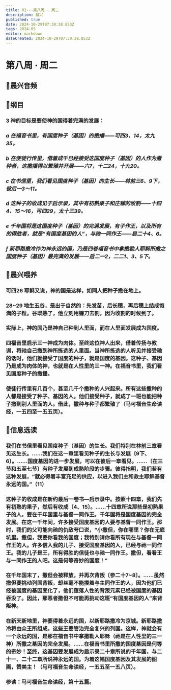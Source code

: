 ```yaml
---
title: 02---第八周 · 周二
description: 晨兴
published: true
date: 2024-10-29T07:30:38.853Z
tags: 2024-05
editor: markdown
dateCreated: 2024-10-29T07:30:38.853Z
---
```


# 第八周 · 周二

## 🎵晨兴音频

## 📖纲目

### 3   神的目标是要使神的国得着完满的发展：

### *a   在福音书里，有国度种子（基因）的撒播——可四3、14，太九35。*

### *b   在使徒行传里，借着成千已经接受这国度种子（基因）的人作为撒种者，这撒播得以繁殖并开展——六7，十二24，十九20。*

### *c   在书信里，我们看见国度种子（基因）的生长——林前三6、9下，彼后一3～11。*

### *d   这种子的收成见于启示录，其中有初熟果子和庄稼的收割——十四4、15～16，可四29，太十三39。*

### *e   千年国将是这国度种子（基因）的完满发展，有子作王，以及所有的得胜者，就是“有国度基因的人”，与祂一同作王——启二十4、6。*

### *f   新耶路撒冷作为神永远的国，乃是四卷福音书中拿撒勒人耶稣所撒之国度种子（基因）最完满的发展——启二一2，二二1、3、5下。*

## 📖晨兴喂养

### 可四26    耶稣又说，神的国是这样，如同人把种子撒在地上。

### 28~29    地生五谷，是出于自然的：先发苗，后长穗，再后穗上结成饱满的子粒。谷既熟了，他立刻用镰刀去割，因为收割的时候到了。

### 实际上，神的国乃是神自己种到人里面，而在人里面发展成为国度。

### 四福音里启示三一神成为肉体。至终这位神人出来，借着传扬与教训，将祂自己撒到神所拣选的人里面。当神所拣选的人听见并接受祂的话时，他们就接受了国度的种子，就是国度的基因。这种子、基因乃是成为肉体的神，也就是在人性里的三一神。在福音书里，我们看见国度种子的撒播。

### 使徒行传里有几百个，甚至几千个撒种的人兴起来。所有这些撒种的人都是接受了种子、基因的人。他们接受种子，就成了一班也能把种子撒到别人里面的人。借此，撒种与种子都繁殖了（马可福音生命读经，一五四至一五五页）。

## 📖信息选读

### 我们在书信里看见国度种子（基因）的生长。我们特别在林前三章看见这生长。……我们在这一章里看见种子的生长与发展〔9下、6〕。……国度基因的进一步发展，可以在彼后一章看见。……〔在三节和五至七节〕有种子发展到成熟阶段的步骤。彼得指明，我们若有这种发展，“就必得着丰富充足的供应，以进入我们主和救主耶稣基督永远的国。”（11）

### 这种子的收成是在新约最后一卷书—启示录中。按照十四章，我们先有初熟的果子，然后有收成〔4、15〕。……十四章所说那些是初熟果子的人，要在千年国里与基督一同作王。千年国将是国度基因的完全发展。在这一千年间，许多接受国度基因的人要与基督一同作王。那时，我们的父可能向祂的仇敌夸口说，“小撒但，你在哪里？你在无底坑里。撒但，我要你看我的国度；我特别请你看所有现在与基督一同作王的人。许多信入我的儿子、接受国度基因的人，已经与祂一同作王。我的儿子是王，所有得胜的信徒也与祂一同作王。撒但，看看王与一同作王的人吧。这是何等奇妙的国度！”

### 在千年国末了，撒但会被释放，并再次背叛〔参二十7~8〕。……虽然撒但要挑动列国背叛，却丝毫不能摸着与主同作王的人，因为他们已经被国度的基因变化了，他们堕落人性的背叛元素已经被国度的基因吞没了。因此，那恶者撒但不可能再挑动这班“有国度基因的人”来背叛神。

### 在新天新地里，神要得着永远的国，以新耶路撒冷为京城。新耶路撒冷将由众王所组成，这些王要管治完全复兴的列国。这样，神就会有一个永远的国，是那在福音书中拿撒勒人耶稣（祂是在人性里的三一神）所撒之基因的完全发展。……在福音书里所撒的国度基因是何等的奇妙！至终，这基因要发展成为启示录二十章所说的千年国，与二十一、二十二章所说神永远的国。为着这幅国度基因及其发展的图画，赞美主！（马可福音生命读经，一五五至一五八页）。

### 参读：马可福音生命读经，第十五篇。

<!-- Google tag (gtag.js) -->

<script async src="https://www.googletagmanager.com/gtag/js?id=G-1P8709Z16T"></script>
<script>
  window.dataLayer = window.dataLayer || [];
  function gtag(){dataLayer.push(arguments);}
  gtag('js', new Date());

  gtag('config', 'G-1P8709Z16T');
</script>